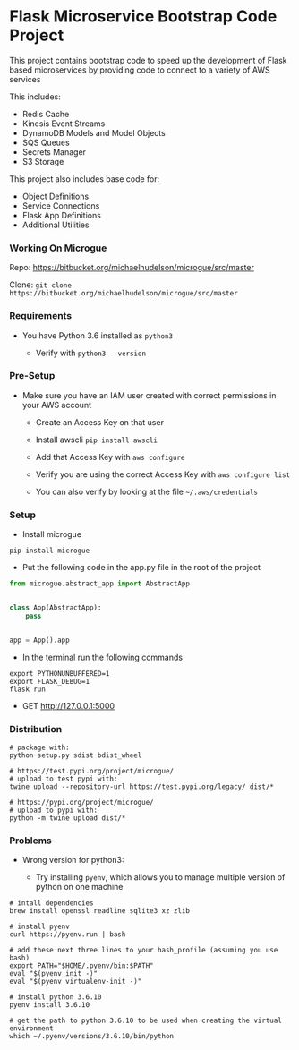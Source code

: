 # Flask Microservice Bootstrap Code Project

This project contains bootstrap code to speed up the development of Flask based microservices by providing code to connect to a variety of AWS services

This includes:
- Redis Cache
- Kinesis Event Streams
- DynamoDB Models and Model Objects
- SQS Queues
- Secrets Manager
- S3 Storage

This project also includes base code for:
- Object Definitions
- Service Connections
- Flask App Definitions
- Additional Utilities


### Working On Microgue

Repo: https://bitbucket.org/michaelhudelson/microgue/src/master

Clone: `git clone https://bitbucket.org/michaelhudelson/microgue/src/master`

### Requirements

- You have Python 3.6 installed as `python3`

    - Verify with `python3 --version`

### Pre-Setup

- Make sure you have an IAM user created with correct permissions in your AWS account

    - Create an Access Key on that user

    - Install awscli `pip install awscli`

    - Add that Access Key with `aws configure`

    - Verify you are using the correct Access Key with `aws configure list`

    - You can also verify by looking at the file `~/.aws/credentials`

### Setup
- Install microgue

```
pip install microgue
```

- Put the following code in the app.py file in the root of the project

```python
from microgue.abstract_app import AbstractApp


class App(AbstractApp):
    pass


app = App().app

```

- In the terminal run the following commands

```
export PYTHONUNBUFFERED=1
export FLASK_DEBUG=1
flask run
```

- GET http://127.0.0.1:5000

### Distribution
```
# package with:
python setup.py sdist bdist_wheel

# https://test.pypi.org/project/microgue/
# upload to test pypi with:
twine upload --repository-url https://test.pypi.org/legacy/ dist/*

# https://pypi.org/project/microgue/
# upload to pypi with:
python -m twine upload dist/*
```

### Problems

- Wrong version for python3:

    - Try installing `pyenv`, which allows you to manage multiple version of python on one machine

```
# intall dependencies
brew install openssl readline sqlite3 xz zlib

# install pyenv
curl https://pyenv.run | bash

# add these next three lines to your bash_profile (assuming you use bash)
export PATH="$HOME/.pyenv/bin:$PATH"
eval "$(pyenv init -)"
eval "$(pyenv virtualenv-init -)"

# install python 3.6.10
pyenv install 3.6.10

# get the path to python 3.6.10 to be used when creating the virtual environment
which ~/.pyenv/versions/3.6.10/bin/python
```
